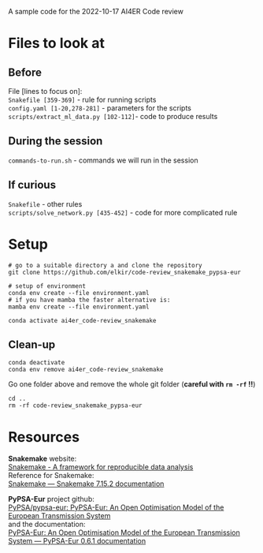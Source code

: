 A sample code for the 2022-10-17 AI4ER Code review


# Files to look at
## Before
File [lines to focus on]:  
`Snakefile [359-369]` - rule for running scripts  
`config.yaml [1-20,278-281]` - parameters for the scripts  
`scripts/extract_ml_data.py [102-112]`- code to produce results  

## During the session
`commands-to-run.sh` - commands we will run in the session  

## If curious
`Snakefile` - other rules  
`scripts/solve_network.py [435-452]` - code for more complicated rule

# Setup
``` shell
# go to a suitable directory a and clone the repository
git clone https://github.com/elkir/code-review_snakemake_pypsa-eur

# setup of environment
conda env create --file environment.yaml
# if you have mamba the faster alternative is:
mamba env create --file environment.yaml

conda activate ai4er_code-review_snakemake

```
## Clean-up
```shell
conda deactivate
conda env remove ai4er_code-review_snakemake
```
Go one folder above and remove the whole git folder (**careful with `rm -rf` !!**)
``` shell
cd ..
rm -rf code-review_snakemake_pypsa-eur
```


# Resources
**Snakemake** website:  
[Snakemake - A framework for reproducible data analysis](https://snakemake.github.io/)  
Reference for Snakemake:  
[Snakemake — Snakemake 7.15.2 documentation](https://snakemake.readthedocs.io/en/stable/)


**PyPSA-Eur** project github:  
[PyPSA/pypsa-eur: PyPSA-Eur: An Open Optimisation Model of the European Transmission System](https://github.com/PyPSA/pypsa-eur)  
and the documentation:  
[PyPSA-Eur: An Open Optimisation Model of the European Transmission System — PyPSA-Eur 0.6.1 documentation](https://pypsa-eur.readthedocs.io/en/latest/)
